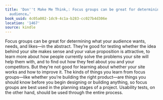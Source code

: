 ```yaml
---
title: 'Don''t Make Me Think,: Focus groups can be great for determining what your
  audience…'
book_uuid: 4c05a002-1dc9-4c1a-b283-cc027b4d306e
location: '1467'
source: kindle
---
```


Focus groups can be great for determining what your audience wants, needs, and likes—in the abstract. They’re good for testing whether the idea behind your site makes sense and your value proposition is attractive, to learn more about how people currently solve the problems your site will help them with, and to find out how they feel about you and your competitors. But they’re not good for learning about whether your site works and how to improve it. The kinds of things you learn from focus groups—like whether you’re building the right product—are things you should know before you begin designing or building anything, so focus groups are best used in the planning stages of a project. Usability tests, on the other hand, should be used through the entire process.